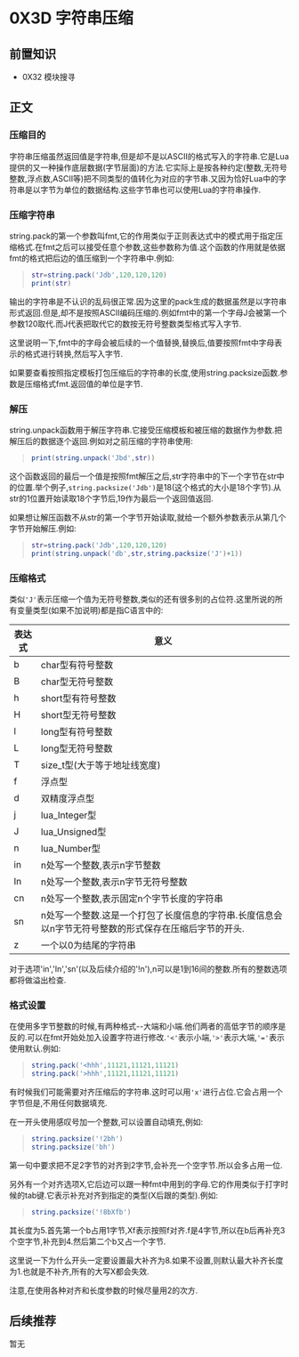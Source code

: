 # 0X3D 字符串压缩

## 前置知识

* 0X32 模块搜寻

## 正文

### 压缩目的

字符串压缩虽然返回值是字符串,但是却不是以ASCII的格式写入的字符串.它是Lua提供的又一种操作底层数据(字节层面)的方法.它实际上是按各种约定(整数,无符号整数,浮点数,ASCII等)把不同类型的值转化为对应的字节串.又因为恰好Lua中的字符串是以字节为单位的数据结构.这些字节串也可以使用Lua的字符串操作.

### 压缩字符串

string.pack的第一个参数叫fmt,它的作用类似于正则表达式中的模式用于指定压缩格式.在fmt之后可以接受任意个参数,这些参数称为值.这个函数的作用就是依据fmt的格式把后边的值压缩到一个字符串中.例如:

>```lua
>str=string.pack('Jdb',120,120,120)
>print(str)
>```

输出的字符串是不认识的乱码很正常.因为这里的pack生成的数据虽然是以字符串形式返回.但是,却不是按照ASCII编码压缩的.例如fmt中的第一个字母J会被第一个参数120取代.而J代表把取代它的数按无符号整数类型格式写入字节.

这里说明一下,fmt中的字母会被后续的一个值替换,替换后,值要按照fmt中字母表示的格式进行转换,然后写入字节.

如果要查看按照指定模板打包压缩后的字符串的长度,使用string.packsize函数.参数是压缩格式fmt.返回值的单位是字节.

### 解压

string.unpack函数用于解压字符串.它接受压缩模板和被压缩的数据作为参数.把解压后的数据逐个返回.例如对之前压缩的字符串使用:

>```lua
>print(string.unpack('Jbd',str))
>```

这个函数返回的最后一个值是按照fmt解压之后,str字符串中的下一个字节在str中的位置.举个例子,`string.packsize('Jdb')`是18(这个格式的大小是18个字节).从str的1位置开始读取18个字节后,19作为最后一个返回值返回.

如果想让解压函数不从str的第一个字节开始读取,就给一个额外参数表示从第几个字节开始解压.例如:

>```lua
>str=string.pack('Jdb',120,120,120)
>print(string.unpack('db',str,string.packsize('J')+1))
>```


### 压缩格式

类似`'J'`表示压缩一个值为无符号整数,类似的还有很多别的占位符.这里所说的所有变量类型(如果不加说明)都是指C语言中的:

| 表达式 | 意义 |
| ---- | ---- |
| b | char型有符号整数 |
| B | char型无符号整数 |
| h | short型有符号整数 |
| H | short型无符号整数 |
| l | long型有符号整数 |
| L | long型无符号整数 |
| T | size_t型(大于等于地址线宽度) |
| f | 浮点型 |
| d | 双精度浮点型 |
| j | lua_Integer型 |
| J | lua_Unsigned型 |
| n | lua_Number型 |
| in | n处写一个整数,表示n字节整数 |
| In | n处写一个整数,表示n字节无符号整数 |
| cn | n处写一个整数,表示固定n个字节长度的字符串 |
| sn | n处写一个整数.这是一个打包了长度信息的字符串.长度信息会以n字节无符号整数的形式保存在压缩后字节的开头. |
| z | 一个以0为结尾的字符串 |

对于选项'in','In','sn'(以及后续介绍的'!n'),n可以是1到16间的整数.所有的整数选项都将做溢出检查.

### 格式设置

在使用多字节整数的时候,有两种格式--大端和小端.他们两者的高低字节的顺序是反的.可以在fmt开始处加入设置字符进行修改.`'<'`表示小端,`'>'`表示大端,`'='`表示使用默认.例如:

>```lua
>string.pack('<hhh',11121,11121,11121)
>string.pack('>hhh',11121,11121,11121)
>```

有时候我们可能需要对齐压缩后的字符串.这时可以用`'x'`进行占位.它会占用一个字节但是,不用任何数据填充.

在一开头使用感叹号加一个整数,可以设置自动填充,例如:

>```lua
>string.packsize('!2bh')
>string.packsize('bh')
>```

第一句中要求把不足2字节的对齐到2字节,会补充一个空字节.所以会多占用一位.

另外有一个对齐选项X,它后边可以跟一种fmt中用到的字母.它的作用类似于打字时候的tab键.它表示补充对齐到指定的类型(X后跟的类型).例如:

>```lua
>string.packsize('!8bXfb')
>```

其长度为5.首先第一个b占用1字节,Xf表示按照f对齐.f是4字节,所以在b后再补充3个空字节,补充到4.然后第二个b又占一个字节.

这里说一下为什么开头一定要设置最大补齐为8.如果不设置,则默认最大补齐长度为1.也就是不补齐,所有的大写X都会失效.

注意,在使用各种对齐和长度参数的时候尽量用2的次方.

## 后续推荐

暂无
